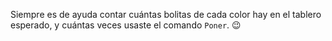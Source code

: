 Siempre es de ayuda contar cuántas bolitas de cada color hay en el tablero esperado, y cuántas veces usaste el comando `Poner`. :wink: